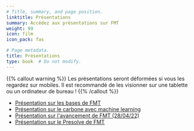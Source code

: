 ```yaml
---
# Title, summary, and page position.
linktitle: Présentations
summary: Accédez aux présentations sur FMT
weight: 99
icon: film
icon_pack: fas

# Page metadata.
title: Présentations
type: book  # Do not modify.
---
```


{{% callout warning %}}
Les présentations seront déformées si vous les regardez sur mobiles. Il est recommandé de les visionner sur une tablette ou un ordinateur de bureau !
{{% /callout %}}

- [Présentation sur les bases de FMT](../../slides/fmt_bases_intro)
- [Présentation sur le carbone avec machine learning](../../slides/fmt_carbone)
- [Présentation sur l'avancement de FMT (28/04/22)](../../slides/fmt_mise_a_jour280422)
- [Présentation sur le Presolve de FMT](../../slides/fmt_presolve)
